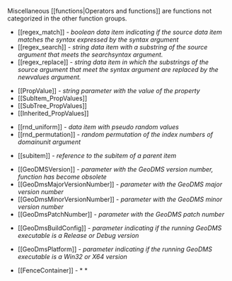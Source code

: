 Miscellaneous [[functions|Operators and functions]] are functions not categorized in the other function groups.

- [[regex_match]] - *boolean data item indicating if the source data item matches the syntax expressed by the syntax argument*
- [[regex_search]] - *string data item with a substring of the source argument that meets the searchsyntax argument.*
- [[regex_replace]] - *string data item in which the substrings of the source argument that meet the syntax argument are replaced by the newvalues argument.*

<!-- -->

- [[PropValue]] - *string parameter with the value of the property*
- [[SubItem_PropValues]]
- [[SubTree_PropValues]]
- [[Inherited_PropValues]]

<!-- -->

- [[rnd_uniform]] - *data item with pseudo random values*
- [[rnd_permutation]] - *random permutation of the index numbers of domainunit argument*

<!-- -->

- [[subitem]] - *reference to the subitem of a parent item*

<!-- -->

- [[GeoDMSVersion]] - *parameter with the GeoDMS version number, function has become obsolete*
- [[GeoDmsMajorVersionNumber]] - *parameter with the GeoDMS major version number*
- [[GeoDmsMinorVersionNumber]] - *parameter with the GeoDMS minor version number*
- [[GeoDmsPatchNumber]] - *parameter with the GeoDMS patch number*

<!-- -->


- [[GeoDmsBuildConfig]] - *parameter indicating if the running GeoDMS executable is a Release or Debug version*
- [[GeoDmsPlatform]] - *parameter indicating if the running GeoDMS executable is a Win32 or X64 version*

- [[FenceContainer]] - * *